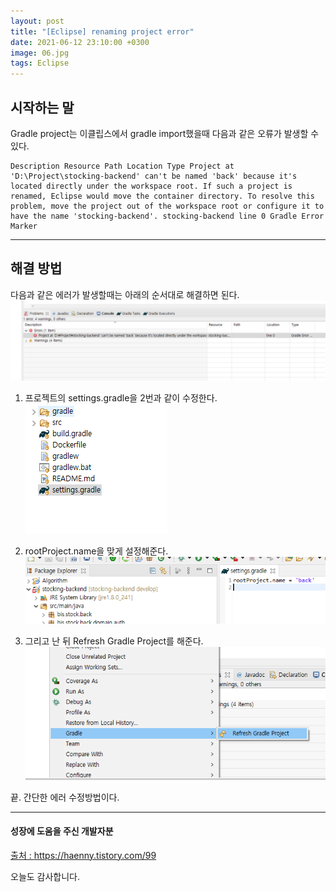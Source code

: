 ```yaml
---
layout: post
title: "[Eclipse] renaming project error"
date: 2021-06-12 23:10:00 +0300
image: 06.jpg
tags: Eclipse
---
```


## 시작하는 말

Gradle project는 이클립스에서 gradle import했을때 다음과 같은 오류가 발생할 수 있다.

```
Description Resource Path Location Type Project at 'D:\Project\stocking-backend' can't be named 'back' because it's located directly under the workspace root. If such a project is renamed, Eclipse would move the container directory. To resolve this problem, move the project out of the workspace root or configure it to have the name 'stocking-backend'. stocking-backend line 0 Gradle Error Marker
```

---

## 해결 방법

다음과 같은 에러가 발생할때는 아래의 순서대로 해결하면 된다.  
![eclipseerror](/images/ee1.png)

1. 프로젝트의 settings.gradle을 2번과 같이 수정한다.  
   ![eclipseerror](/images/ee2.png)

2. rootProject.name을 맞게 설정해준다.  
   ![eclipseerror](/images/ee3.png)

3. 그리고 난 뒤 Refresh Gradle Project를 해준다.  
   ![eclipseerror](/images/ee4.png)

끝. 간단한 에러 수정방법이다.

---

#### 성장에 도움을 주신 개발자분

[출처 : ](https://haenny.tistory.com/99) https://haenny.tistory.com/99

오늘도 감사합니다.
